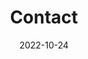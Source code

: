 ---
title: Contact
date: 2022-10-24

type: landing

sections:
  - block: contact
    content:
      title: Contact Us
      text: |-
        <br> We are recruiting postdoctoral fellows! Welcome to contact and visit us.
      email: ajfeng@ntu.edu.tw
      phone: +886 2 33668020
      address:
        street: Institute of Health Data Analytics and Statistics, National Taiwan University
        city: 
        region: 
        postcode: ''
        country: Taiwan
        country_code: TW
      coordinates:
        latitude: '25.04140882409387'
        longitude: '121.5228980166534'
      directions: Rm. 520, No. 17, Xuzhou Rd., Zhongzheng District, Taipei 100, Taiwan
      #office_hours:
      #  - 'Monday 10:00 to 13:00'
      #  - 'Wednesday 09:00 to 10:00'
      # appointment_url: 'https://calendly.com'
      #contact_links:
      #  - icon: comments
      #    icon_pack: fas
      #    name: Discuss on Forum
      #    link: 'https://discourse.gohugo.io'
    
      # Automatically link email and phone or display as text?
      autolink: true
    
      # Email form provider
      # form:
      #   provider: netlify
      #   formspree:
      #     id:
      #   netlify:
      #     # Enable CAPTCHA challenge to reduce spam?
      #     captcha: false
    design:
      columns: '1'

  # - block: markdown
  #   content:
  #     title:
  #     subtitle: ''
  #     text:
  #   design:
  #     columns: '1'
  #     background:
  #       image: 
  #         filename: contact.jpg
  #         filters:
  #           brightness: 1
  #         parallax: false
  #         position: center
  #         size: cover
  #         text_color_light: true
  #     spacing:
  #       padding: ['20px', '0', '20px', '0']
  #     css_class: fullscreen
#  - block: markdown
#    content:
#      title: See also
#      text: |- 
#        ![image](hdas-logo.png) [Institute of Health Data Analytics and Statistics](https://hdas.ntu.edu.tw) <br> <br> ![image](epm-logo.png) [Institute of Epidemiology and Preventive Medicine](https://epm.ntu.edu.tw) <br> <br> ![image](ntu-logo.png) [National Taiwan University](https://www.ntu.edu.tw)
  - block: markdown
    content:
      title: |-
       ![image](ntu_epm_hdas.png)
      subtitle: 
      text: |- 
        

#</pre>  ![title](hdas_logo.jpg) ![title](ntu_logo.jpg)

---